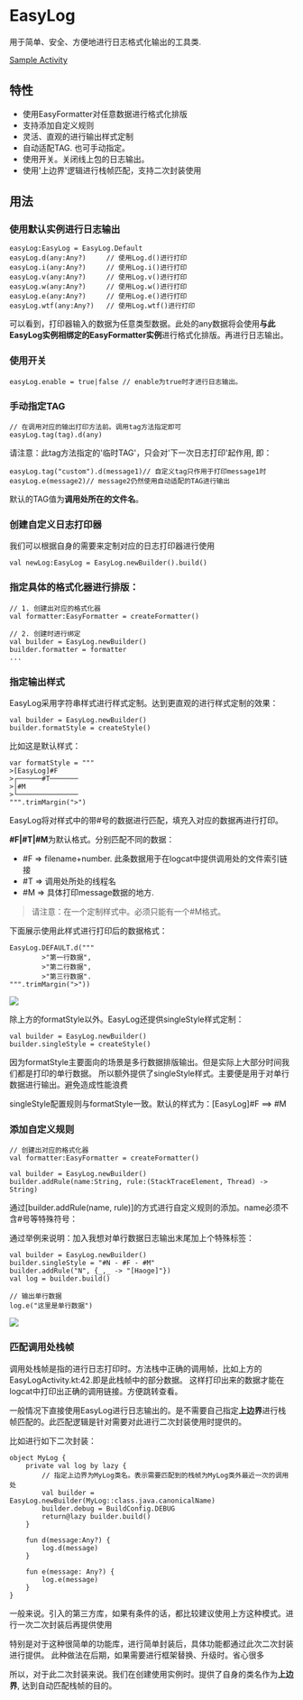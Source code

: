 # EasyLog

用于简单、安全、方便地进行日志格式化输出的工具类.

[Sample Activity](../app/src/main/java/com/haoge/sample/easyandroid/activities/EasyLogActivity.kt)

## 特性

- 使用EasyFormatter对任意数据进行格式化排版
- 支持添加自定义规则
- 灵活、直观的进行输出样式定制
- 自动适配TAG. 也可手动指定。
- 使用开关。关闭线上包的日志输出。
- 使用'上边界'逻辑进行栈帧匹配，支持二次封装使用

## 用法

### 使用默认实例进行日志输出

```
easyLog:EasyLog = EasyLog.Default
easyLog.d(any:Any?)     // 使用Log.d()进行打印
easyLog.i(any:Any?)     // 使用Log.i()进行打印
easyLog.v(any:Any?)     // 使用Log.v()进行打印
easyLog.w(any:Any?)     // 使用Log.w()进行打印
easyLog.e(any:Any?)     // 使用Log.e()进行打印
easyLog.wtf(any:Any?)   // 使用Log.wtf()进行打印
```

可以看到，打印器输入的数据为任意类型数据。此处的any数据将会使用**与此EasyLog实例相绑定的EasyFormatter实例**进行格式化排版。再进行日志输出。
### 使用开关

```
easyLog.enable = true|false // enable为true时才进行日志输出。
```

### 手动指定TAG

```
// 在调用对应的输出打印方法前。调用tag方法指定即可
easyLog.tag(tag).d(any)
```

请注意：此tag方法指定的'临时TAG'，只会对'下一次日志打印'起作用, 即：

```
easyLog.tag("custom").d(message1)// 自定义tag只作用于打印message1时
easyLog.e(message2)// message2仍然使用自动适配的TAG进行输出
```

默认的TAG值为**调用处所在的文件名**。

### 创建自定义日志打印器

我们可以根据自身的需要来定制对应的日志打印器进行使用

```
val newLog:EasyLog = EasyLog.newBuilder().build()
```

### 指定具体的格式化器进行排版：

```
// 1. 创建出对应的格式化器
val formatter:EasyFormatter = createFormatter()

// 2. 创建时进行绑定
val builder = EasyLog.newBuilder()
builder.formatter = formatter
...
```

### 指定输出样式

EasyLog采用字符串样式进行样式定制。达到更直观的进行样式定制的效果：

```
val builder = EasyLog.newBuilder()
builder.formatStyle = createStyle()
```

比如这是默认样式：

```
var formatStyle = """
>[EasyLog]#F
>┌──────#T───────
>│#M
>└───────────────
""".trimMargin(">")
```

EasyLog将对样式中的带#号的数据进行匹配，填充入对应的数据再进行打印。

**#F|#T|#M**为默认格式。分别匹配不同的数据：

- #F => filename+number. 此条数据用于在logcat中提供调用处的文件索引链接
- #T => 调用处所处的线程名
- #M => 具体打印message数据的地方.
> 请注意：在一个定制样式中。必须只能有一个#M格式。

下面展示使用此样式进行打印后的数据格式：

```
EasyLog.DEFAULT.d("""
        >"第一行数据",
        >"第二行数据",
        >"第三行数据".
""".trimMargin(">"))
```

![](https://user-gold-cdn.xitu.io/2018/5/23/1638d70caa59cc25?w=169&h=19&f=png)

除上方的formatStyle以外。EasyLog还提供singleStyle样式定制：

```
val builder = EasyLog.newBuilder()
builder.singleStyle = createStyle()
```

因为formatStyle主要面向的场景是多行数据排版输出。但是实际上大部分时间我们都是打印的单行数据。
所以额外提供了singleStyle样式。主要便是用于对单行数据进行输出。避免造成性能浪费

singleStyle配置规则与formatStyle一致。默认的样式为：[EasyLog]#F ==> #M

### 添加自定义规则

```
// 创建出对应的格式化器
val formatter:EasyFormatter = createFormatter()

val builder = EasyLog.newBuilder()
builder.addRule(name:String, rule:(StackTraceElement, Thread) -> String)
```

通过[builder.addRule(name, rule)]的方式进行自定义规则的添加。name必须不含#号等特殊符号：

通过举例来说明：加入我想对单行数据日志输出末尾加上个特殊标签：

```
val builder = EasyLog.newBuilder()
builder.singleStyle = "#N - #F - #M"
builder.addRule("N", {_,_ -> "[Haoge]"})
val log = builder.build()

// 输出单行数据
log.e("这里是单行数据")
```

![](https://user-gold-cdn.xitu.io/2018/5/24/1638fc486355b8be?w=532&h=36&f=png&s=12041)

### 匹配调用处栈帧

调用处栈帧是指的进行日志打印时。方法栈中正确的调用帧，比如上方的EasyLogActivity.kt:42.即是此栈帧中的部分数据。
这样打印出来的数据才能在logcat中打印出正确的调用链接。方便跳转查看。

一般情况下直接使用EasyLog进行日志输出的。是不需要自己指定**上边界**进行栈帧匹配的。此匹配逻辑是针对需要对此进行二次封装使用时提供的。

比如进行如下二次封装：

```
object MyLog {
    private val log by lazy {
        // 指定上边界为MyLog类名。表示需要匹配到的栈帧为MyLog类外最近一次的调用处
        val builder = EasyLog.newBuilder(MyLog::class.java.canonicalName)
        builder.debug = BuildConfig.DEBUG
        return@lazy builder.build()
    }

    fun d(message:Any?) {
        log.d(message)
    }

    fun e(message: Any?) {
        log.e(message)
    }
}
```

一般来说。引入的第三方库，如果有条件的话，都比较建议使用上方这种模式。进行一次二次封装后再提供使用

特别是对于这种很简单的功能库，进行简单封装后，具体功能都通过此次二次封装进行提供。
此种做法在后期，如果需要进行框架替换、升级时。省心很多

所以，对于此二次封装来说。我们在创建使用实例时。提供了自身的类名作为**上边界**, 达到自动匹配栈帧的目的。
